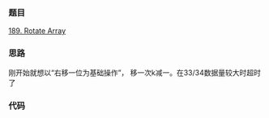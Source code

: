 ### 题目
[189. Rotate Array](https://leetcode-cn.com/problems/rotate-array/submissions/)
### 思路
刚开始就想以“右移一位为基础操作”， 移一次k减一。在33/34数据量较大时超时了
### 代码
```c++

```
